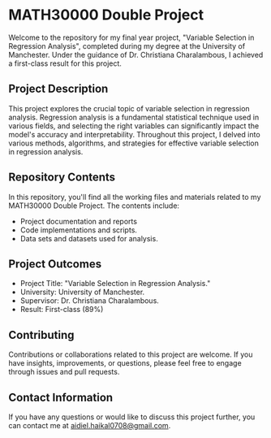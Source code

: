 # MATH30000 Double Project

Welcome to the repository for my final year project, "Variable Selection in Regression Analysis", completed during my degree at the University of Manchester. Under the guidance of Dr. Christiana Charalambous, I achieved a first-class result for this project.

## Project Description

This project explores the crucial topic of variable selection in regression analysis. Regression analysis is a fundamental statistical technique used in various fields, and selecting the right variables can significantly impact the model's accuracy and interpretability. Throughout this project, I delved into various methods, algorithms, and strategies for effective variable selection in regression analysis.

## Repository Contents

In this repository, you'll find all the working files and materials related to my MATH30000 Double Project. The contents include:

- Project documentation and reports
- Code implementations and scripts.
- Data sets and datasets used for analysis.

## Project Outcomes

- Project Title: "Variable Selection in Regression Analysis."
- University: University of Manchester.
- Supervisor: Dr. Christiana Charalambous.
- Result: First-class (89%)

## Contributing

Contributions or collaborations related to this project are welcome. If you have insights, improvements, or questions, please feel free to engage through issues and pull requests.

## Contact Information

If you have any questions or would like to discuss this project further, you can contact me at aidiel.haikal0708@gmail.com.
